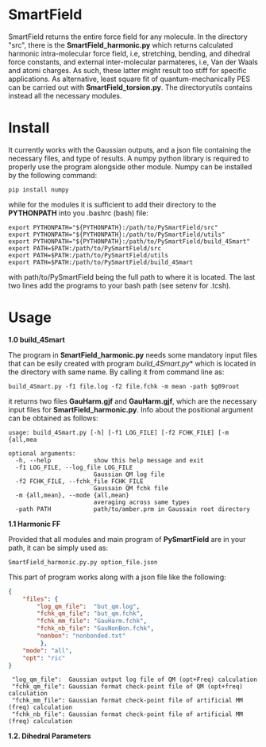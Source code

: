 # SmartField

SmartField returns the entire force field for any molecule.
In the directory "src", there is the **SmartField_harmonic.py** which returns calculated harmonic intra-molecular force field, i.e, stretching, bending, and dihedral force constants, and external inter-molecular parmateres, i.e, Van der Waals and atomi charges. As such, these latter might result too stiff for specific applications. 
As alternative, least square fit of quantum-mechanically PES can be carried out with **SmartField_torsion.py**. 
The directoryutils contains instead all the necessary modules.

# Install 

It currently works with the Gaussian outputs, and a json file containing the necessary files, and type of results.
A numpy python library is required to properly use the program alongside other module.
Numpy can be installed by the following command:
```
pip install numpy
```
while for the modules it is sufficient to add their directory to the **PYTHONPATH** into you .bashrc (bash) file:
```
export PYTHONPATH="${PYTHONPATH}:/path/to/PySmartField/src"
export PYTHONPATH="${PYTHONPATH}:/path/to/PySmartField/utils"
export PYTHONPATH="${PYTHONPATH}:/path/to/PySmartField/build_4Smart"
export PATH=$PATH:/path/to/PySmartField/src
export PATH=$PATH:/path/to/PySmartField/utils
export PATH=$PATH:/path/to/PySmartField/build_4Smart
```
with path/to/PySmartField being the full path to where it is located. 
The last two lines add the programs to your bash path (see setenv for .tcsh).

# Usage 


**1.0 build_4Smart**

The program in **SmartField_harmonic.py** needs some mandatory input files that can be esily created 
with program *build_4Smart.py** which is located in the directory with same name.
By calling it from command line as:
```
build_4Smart.py -f1 file.log -f2 file.fchk -m mean -path $g09root
```
it returns two files **GauHarm.gjf** and **GauHarm.gjf**, which are the 
necessary input files for **SmartField_harmonic.py**. Info about the positional argument can be obtained as follows:
```
usage: build_4Smart.py [-h] [-f1 LOG_FILE] [-f2 FCHK_FILE] [-m {all,mea

optional arguments:
  -h, --help            show this help message and exit
  -f1 LOG_FILE, --log_file LOG_FILE
                        Gaussian QM log file 
  -f2 FCHK_FILE, --fchk_file FCHK_FILE
                        Gaussain QM fchk file
  -m {all,mean}, --mode {all,mean}
                        averaging across same types
  -path PATH            path/to/amber.prm in Gaussain root directory
```

**1.1 Harmonic FF**

Provided that all modules and main program of **PySmartField** are in your path,
it can be simply used as:
```
SmartField_harmonic.py.py option_file.json
```
This part of program works along with a json file like the following:

```json
{
    "files": {
        "log_qm_file":  "but_qm.log",
        "fchk_qm_file": "but_qm.fchk",
        "fchk_mm_file": "GauHarm.fchk",
        "fchk_nb_file": "GauNonBon.fchk",
        "nonbon": "nonbonded.txt"
         },
    "mode": "all",
    "opt": "ric"
}
```

```
 "log_qm_file":  Gaussian output log file of QM (opt+Freq) calculation
 "fchk_qm_file": Gaussian format check-point file of QM (opt+freq) calculation
 "fchk_mm_file": Gaussian format check-point file of artificial MM (freq) calculation
 "fchk_nb_file": Gaussian format check-point file of artificial MM (freq) calculation
```



**1.2. Dihedral Parameters**



